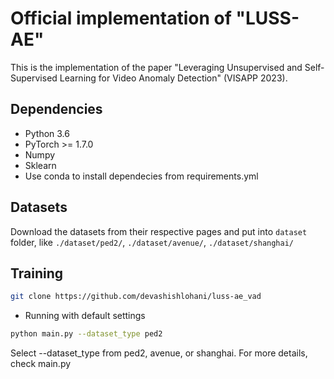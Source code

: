 # Official implementation of "LUSS-AE"
This is the implementation of the paper "Leveraging Unsupervised and Self-Supervised Learning for Video Anomaly Detection" (VISAPP 2023).

## Dependencies
* Python 3.6
* PyTorch >= 1.7.0 
* Numpy
* Sklearn
* Use conda to install dependecies from requirements.yml

## Datasets
Download the datasets from their respective pages and put into ``dataset`` folder, like ``./dataset/ped2/``, ``./dataset/avenue/``, ``./dataset/shanghai/``

## Training
```bash
git clone https://github.com/devashishlohani/luss-ae_vad
```

* Running with default settings
```bash
python main.py --dataset_type ped2
```
Select --dataset_type from ped2, avenue, or shanghai.
For more details, check main.py

